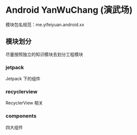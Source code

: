 # Android YanWuChang (演武场)


模块包名规范：me.yifeiyuan.android.xx


## 模块划分

尽量按照独立的知识模块去划分工程模块

### jetpack

Jetpack 下的组件

### recyclerview

RecyclerView 相关

### components

四大组件